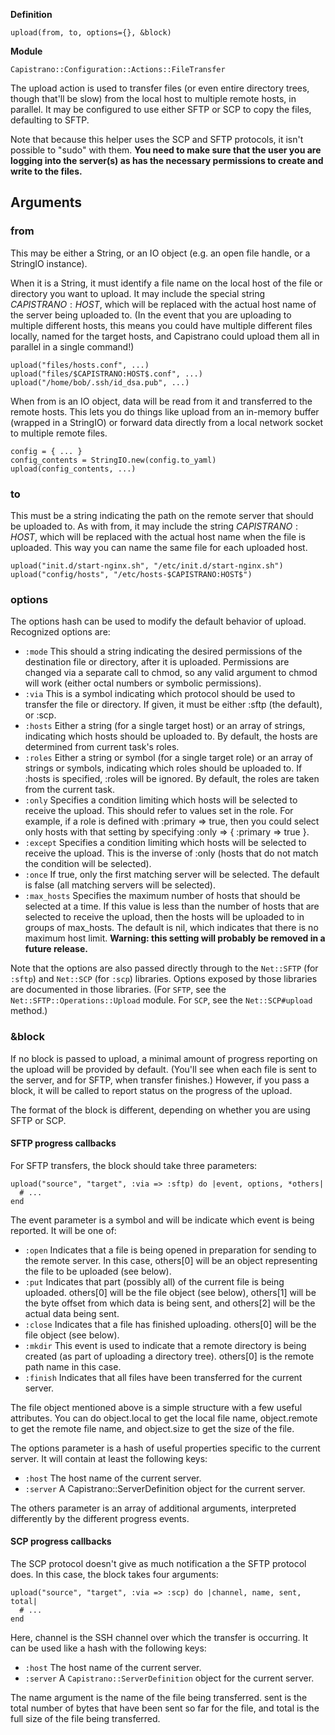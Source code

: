 **Definition**

    upload(from, to, options={}, &block) 

**Module**

    Capistrano::Configuration::Actions::FileTransfer 

The upload action is used to transfer files (or even entire directory trees, though that'll be slow) from the local host to multiple remote hosts, in parallel. It may be configured to use either SFTP or SCP to copy the files, defaulting to SFTP.

Note that because this helper uses the SCP and SFTP protocols, it isn't possible to "sudo" with them. **You need to make sure that the user you are logging into the server(s) as has the necessary permissions to create and write to the files.**

## Arguments

### from

This may be either a String, or an IO object (e.g. an open file handle, or a StringIO instance).

When it is a String, it must identify a file name on the local host of the file or directory you want to upload. It may include the special string $CAPISTRANO:HOST$, which will be replaced with the actual host name of the server being uploaded to. (In the event that you are uploading to multiple different hosts, this means you could have multiple different files locally, named for the target hosts, and Capistrano could upload them all in parallel in a single command!)

    upload("files/hosts.conf", ...)
    upload("files/$CAPISTRANO:HOST$.conf", ...)
    upload("/home/bob/.ssh/id_dsa.pub", ...)

When from is an IO object, data will be read from it and transferred to the remote hosts. This lets you do things like upload from an in-memory buffer (wrapped in a StringIO) or forward data directly from a local network socket to multiple remote files.

    config = { ... }
    config_contents = StringIO.new(config.to_yaml)
    upload(config_contents, ...)

### to

This must be a string indicating the path on the remote server that should be uploaded to. As with from, it may include the string $CAPISTRANO:HOST$, which will be replaced with the actual host name when the file is uploaded. This way you can name the same file for each uploaded host.

    upload("init.d/start-nginx.sh", "/etc/init.d/start-nginx.sh")
    upload("config/hosts", "/etc/hosts-$CAPISTRANO:HOST$")


### options

The options hash can be used to modify the default behavior of upload. Recognized options are: 

* `:mode` This should a string indicating the desired permissions of the destination file or directory, after it is uploaded. Permissions are changed via a separate call to chmod, so any valid argument to chmod will work (either octal numbers or symbolic permissions). 
* `:via` This is a symbol indicating which protocol should be used to transfer the file or directory. If given, it must be either :sftp (the default), or :scp. 
* `:hosts` Either a string (for a single target host) or an array of strings, indicating which hosts should be uploaded to. By default, the hosts are determined from current task's roles. 
* `:roles` Either a string or symbol (for a single target role) or an array of strings or symbols, indicating which roles should be uploaded to. If :hosts is specified, :roles will be ignored. By default, the roles are taken from the current task. 
* `:only` Specifies a condition limiting which hosts will be selected to receive the upload. This should refer to values set in the role. For example, if a role is defined with :primary => true, then you could select only hosts with that setting by specifying :only => { :primary => true }. 
* `:except` Specifies a condition limiting which hosts will be selected to receive the upload. This is the inverse of :only (hosts that do not match the condition will be selected). 
* `:once` If true, only the first matching server will be selected. The default is false (all matching servers will be selected). 
* `:max_hosts`     Specifies the maximum number of hosts that should be selected at a time. If this value is less than the number of hosts that are selected to receive the upload, then the hosts will be uploaded to in groups of max_hosts. The default is nil, which indicates that there is no maximum host limit. **Warning: this setting will probably be removed in a future release.**

Note that the options are also passed directly through to the `Net::SFTP` (for `:sftp`) and `Net::SCP` (for `:scp`) libraries. Options exposed by those libraries are documented in those libraries. (For `SFTP`, see the `Net::SFTP::Operations::Upload` module. For `SCP`, see the `Net::SCP#upload` method.) 

###  &block

If no block is passed to upload, a minimal amount of progress reporting on the upload will be provided by default. (You'll see when each file is sent to the server, and for SFTP, when transfer finishes.) However, if you pass a block, it will be called to report status on the progress of the upload.

The format of the block is different, depending on whether you are using SFTP or SCP. 

####  SFTP progress callbacks

For SFTP transfers, the block should take three parameters:

    upload("source", "target", :via => :sftp) do |event, options, *others|
      # ...
    end

The event parameter is a symbol and will be indicate which event is being reported. It will be one of:

* `:open` Indicates that a file is being opened in preparation for sending to the remote server. In this case, others[0] will be an object representing the file to be uploaded (see below). 
* `:put` Indicates that part (possibly all) of the current file is being uploaded. others[0] will be the file object (see below), others[1] will be the byte offset from which data is being sent, and others[2] will be the actual data being sent. 
* `:close` Indicates that a file has finished uploading. others[0] will be the file object (see below). 
* `:mkdir` This event is used to indicate that a remote directory is being created (as part of uploading a directory tree). others[0] is the remote path name in this case. 
* `:finish` Indicates that all files have been transferred for the current server. 

The file object mentioned above is a simple structure with a few useful attributes. You can do object.local to get the local file name, object.remote to get the remote file name, and object.size to get the size of the file.

The options parameter is a hash of useful properties specific to the current server. It will contain at least the following keys:

* `:host` The host name of the current server. 
* `:server` A Capistrano::ServerDefinition object for the current server. 

The others parameter is an array of additional arguments, interpreted differently by the different progress events. 

####  SCP progress callbacks

The SCP protocol doesn't give as much notification a the SFTP protocol does. In this case, the block takes four arguments:

    upload("source", "target", :via => :scp) do |channel, name, sent, total|
      # ...
    end

Here, channel is the SSH channel over which the transfer is occurring. It can be used like a hash with the following keys:

* `:host` The host name of the current server. 
* `:server` A `Capistrano::ServerDefinition` object for the current server. 

The name argument is the name of the file being transferred. sent is the total number of bytes that have been sent so far for the file, and total is the full size of the file being transferred.
